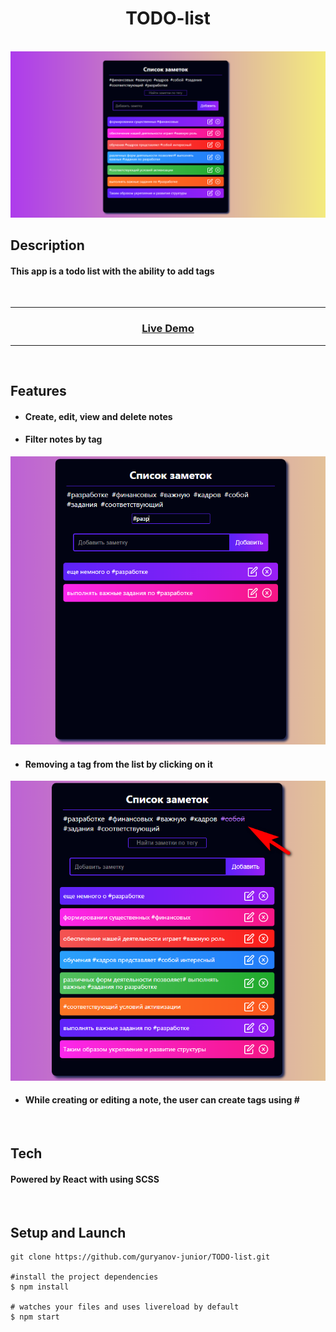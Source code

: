 <h1 align="center">TODO-list</h1>

</br>

<img src="./readme_assets/main.png">

</br>

## Description

#### This app is a todo list with the ability to add tags

</br>

---

### <p align="center"><a  href="https://goofy-euclid-1b070e.netlify.app/">Live Demo</a></p>

---

</br>

## Features

- #### Create, edit, view and delete notes

- #### Filter notes by tag

<img src="./readme_assets/filter.png">

- #### Removing a tag from the list by clicking on it

<img src="./readme_assets/delete.png">

- #### While creating or editing a note, the user can create tags using **#**

</br>

## Tech

#### Powered by **React** with using **SCSS**

</br>

## Setup and Launch

```
git clone https://github.com/guryanov-junior/TODO-list.git

#install the project dependencies
$ npm install

# watches your files and uses livereload by default
$ npm start
```

</br>
